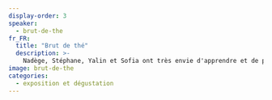 ```yaml
---
display-order: 3
speaker:
  - brut-de-the
fr_FR:
  title: "Brut de thé"
  description: >-
    Nadège, Stéphane, Yalin et Sofia ont très envie d'apprendre et de partager ce qu'iels rencontrent sur la route du Thé. Pour le festival, elles vous proposent des thés de printemps fraîchement cueillis, des expériences, des témoignages, des sérigraphies et quelques adorables céramiques.
image: brut-de-the
categories:
  - exposition et dégustation
---
```

